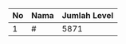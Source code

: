 | No | Nama            | Jumlah Level |
|----|-----------------|--------------|
| 1  | #    |    5871        |
